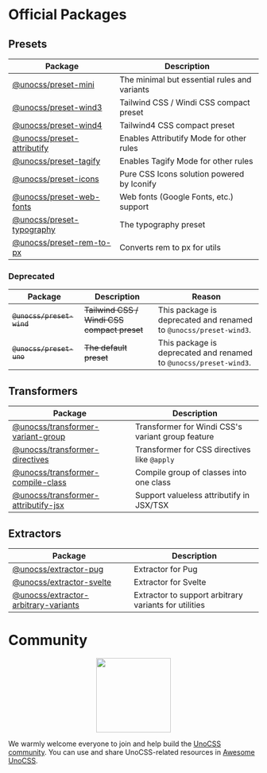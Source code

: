 # Official Packages

## Presets

| Package                                            | Description                                  |
| -------------------------------------------------- | -------------------------------------------- |
| [@unocss/preset-mini](/presets/mini)               | The minimal but essential rules and variants |
| [@unocss/preset-wind3](/presets/wind3)             | Tailwind CSS / Windi CSS compact preset      |
| [@unocss/preset-wind4](/presets/wind4)             | Tailwind4 CSS compact preset                 |
| [@unocss/preset-attributify](/presets/attributify) | Enables Attributify Mode for other rules     |
| [@unocss/preset-tagify](/presets/tagify)           | Enables Tagify Mode for other rules          |
| [@unocss/preset-icons](/presets/icons)             | Pure CSS Icons solution powered by Iconify   |
| [@unocss/preset-web-fonts](/presets/web-fonts)     | Web fonts (Google Fonts, etc.) support       |
| [@unocss/preset-typography](/presets/typography)   | The typography preset                        |
| [@unocss/preset-rem-to-px](/presets/rem-to-px)     | Converts rem to px for utils                 |

### Deprecated

| Package                   | Description                                 | Reason                                                            |
| ------------------------- | ------------------------------------------- | ----------------------------------------------------------------- |
| ~~`@unocss/preset-wind`~~ | ~~Tailwind CSS / Windi CSS compact preset~~ | This package is deprecated and renamed to `@unocss/preset-wind3`. |
| ~~`@unocss/preset-uno`~~  | ~~The default preset~~                      | This package is deprecated and renamed to `@unocss/preset-wind3`. |

## Transformers

| Package                                                              | Description                                       |
| -------------------------------------------------------------------- | ------------------------------------------------- |
| [@unocss/transformer-variant-group](/transformers/variant-group)     | Transformer for Windi CSS's variant group feature |
| [@unocss/transformer-directives](/transformers/directives)           | Transformer for CSS directives like `@apply`      |
| [@unocss/transformer-compile-class](/transformers/compile-class)     | Compile group of classes into one class           |
| [@unocss/transformer-attributify-jsx](/transformers/attributify-jsx) | Support valueless attributify in JSX/TSX          |

## Extractors

| Package                                                                | Description                                           |
| ---------------------------------------------------------------------- | ----------------------------------------------------- |
| [@unocss/extractor-pug](/extractors/pug)                               | Extractor for Pug                                     |
| [@unocss/extractor-svelte](/extractors/svelte)                         | Extractor for Svelte                                  |
| [@unocss/extractor-arbitrary-variants](/extractors/arbitrary-variants) | Extractor to support arbitrary variants for utilities |

# Community

<p align="center">
  <img src="https://avatars.githubusercontent.com/unocss-community" width='150' />
</p>

We warmly welcome everyone to join and help build the [UnoCSS community](https://github.com/unocss-community). You can use and share UnoCSS-related resources in [Awesome UnoCSS](https://github.com/unocss-community/awesome-unocss).
